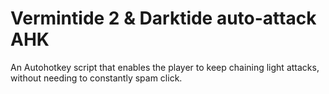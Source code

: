 # Vermintide 2 & Darktide auto-attack AHK
An Autohotkey script that enables the player to keep chaining light attacks, without needing to constantly spam click.